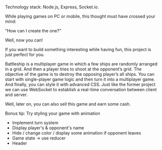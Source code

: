 Technology stack: Node.js, Express, Socket.io.

While playing games on PC or mobile, this thought must have crossed your mind:

“How can I create the one?”

Well, now you can!

If you want to build something interesting while having fun, this project is just perfect for you.

Battleship is a multiplayer game in which a few ships are randomly arranged in a grid. And then a player tries to shoot at the opponent’s grid. The objective of the game is to destroy the opposing player’s all ships. You can start with single-player game logic and then turn it into a multiplayer game. And finally, you can style it with advanced CSS. Just like the former project we can use WebSocket to establish a real-time conversation between client and server.

Well, later on, you can also sell this game and earn some cash.

Bonus tip: Try styling your game with animation

- Implement turn system
- Display player's & opponent's name
- Hide / change color / display some animation if opponent leaves
- Game state -> use reducer
- Header

